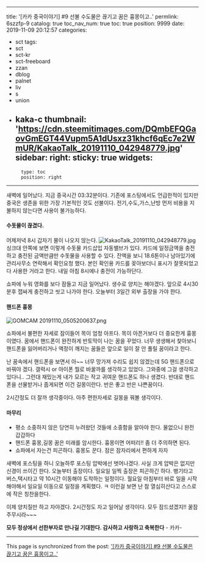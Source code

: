 
---
title: '[카카 중국이야기] #9  선불 수도물은 끊기고 꿈은 흉몽이고..'
permlink: 6szzfp-9
catalog: true
toc_nav_num: true
toc: true
position: 9999
date: 2019-11-09 20:12:57
categories:
- sct
tags:
- sct
- sct-kr
- sct-freeboard
- zzan
- dblog
- palnet
- liv
- s
- union
- kaka-c
thumbnail: 'https://cdn.steemitimages.com/DQmbEFQGaovGmEGT44Vupm5A1dUsxz31khcf6qEc7e2WmUR/KakaoTalk_20191110_042948779.jpg'
sidebar:
    right:
        sticky: true
widgets:
    -
        type: toc
        position: right
---


새벽에 일어났다. 
지금 중국시간 03:32분이다. 
기존에 포스팅에서도 언급한적이 있지만 중국은 생존을 위한
가장 기본적인 것도 선불이다. 
전기,수도,가스,난방 먼저 비용을 지불하지 않는다면 사용이
불가능하다. 

#### 수돗물이 끊겼다. 
어제저녁 8시 갑자기 물이 나오지 않는다. 
![KakaoTalk_20191110_042948779.jpg](https://cdn.steemitimages.com/DQmbEFQGaovGmEGT44Vupm5A1dUsxz31khcf6qEc7e2WmUR/KakaoTalk_20191110_042948779.jpg)
싱크대 안쪽에 보면 이렇게 수돗물 카드삽입 자동밸브가 있다.
카드에 일정금액을 충전하고 충전된 금액만큼만 수돗물을 사용할 수 있다.
잔액을 보니 18.6톤이나 남아있기에 관리사무소 연락해서 확인요청 했다.
본인 확인용 카드를 꽂아보더니 표시가 잘못되었고 다 사용한 거라고 한다.
내일 아침 8시에나 충전이 가능하단다. 

쇼파에 누워 영화를 보다 잠들고 지금 일어났다. 
생수로 양치는 해야겠다. 앞으로 4시30분후 잽싸게 충전하고
씻고 나가야 한다.  오늘부터 3일간 외부 출장을 가야 한다.

#### 핸드폰 흉몽

![GOMCAM 20191110_0505200637.png](https://cdn.steemitimages.com/DQmVUynqXkmn3oyGx2tUtYiNSUAQBiRG9HMVw8sTthHgKtL/GOMCAM%2020191110_0505200637.png)

쇼파에서 불편한 자세로 잠이들어 목이 엄청 아프다.
목이 아픈거보다 더 중요한게 흉몽이였다. 
꿈에서 핸드폰이 완전하게 반토막이 나는 꿈을 꾸었다.
너무 생생해서 찿아보니 핸드폰을 잃어버리거나 액정이 깨지는
꿈들은 앞으로 일이 잘 안 풀릴 꿈이라고 한다. 

난 꿈속에서 핸드폰을 보면서 아~~ 너무 망가져 수리도 쉽지 않겠는데
5G 핸드폰으로 바꿔야 겠다. 갤럭시 or 아이폰 뭘로 바꿀까를 생각하고
있었다.  그와중에 그걸 생각하고 있다니..
그런대 재밌는게 내가 모르는 작고 귀여운 핸드폰도 하나 생겼다.
반대로 핸드폰을 선물받거나 줍게되면 이건 길몽이란다.
반은 좋고 반은 나쁜꿈이다. 

2시간정도 더 잘까 생각중이다.  아주 편한자세로 길몽을 꿔볼 생각이다.

#### 마무리
- 평소  소중하지 않은 당연히 누려왔던 것들에
소중함을 알아야 한다.  물없으니 완전 갑갑하다
- 핸드폰 흉몽,길몽 꿈은 미래를 암시한다.
흉몽이면 어떠리!! 좀 더 주의하면 된다.
- 쇼파에서 자는건 피곤하다. 흉몽도 꾼다.
잠은 잠자리에서 편하게 자자


새벽에 포스팅을 하니 오늘하루 포스팅 압박에선 벗어나겠다.
사실 크게 압박은 없지만 신경이 쓰이긴 한다.
오늘부터 출장이다.  일요일 일찍 출장은 피곤하긴 하다.
뱅기타고 버스,택시타고 약 10시간 이동해야 도착하는 일정이다.
월요일 아침부터 바로 일을 시작해야해서  일요일 이동으로 일정을
계획했다. ㅋ 이런걸 보면 난 참 열심히산다고 스스로에 작은 칭찬을한다.

이제 양치질만 하고 자야겠다.  2시간정도 자고 일어날 생각이다.
모두 잠드셨겠지!! 꿀잠 주무시라~~~

**모두 정상에서 선한부자로 만나길 기대한다.
감사하고 사랑하고 축복한다** - 카카-

- - -

This page is synchronized from the post: ['[카카 중국이야기] #9  선불 수도물은 끊기고 꿈은 흉몽이고..'](https://steemit.com/@kibumh/6szzfp-9)
